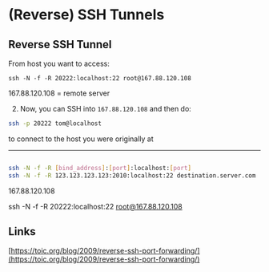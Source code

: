 (Reverse) SSH Tunnels
=====================


## Reverse SSH Tunnel


From host you want to access:
```
ssh -N -f -R 20222:localhost:22 root@167.88.120.108
```
167.88.120.108 = remote server 

2. Now, you can SSH into `167.88.120.108` and then do:
```bash
ssh -p 20222 tom@localhost
```

to connect to the host you were originally at 


----

```bash

ssh -N -f -R [bind_address]:[port]:localhost:[port]
ssh -N -f -R 123.123.123.123:2010:localhost:22 destination.server.com

```

167.88.120.108

ssh -N -f -R 20222:localhost:22 root@167.88.120.108


## Links

[https://toic.org/blog/2009/reverse-ssh-port-forwarding/](https://toic.org/blog/2009/reverse-ssh-port-forwarding/)